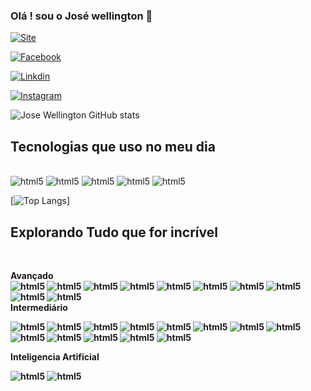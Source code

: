 

### Olá ! sou o José wellington 🚀

[![Site](https://img.shields.io/badge/Hyper-000000?style=for-the-badge&logo=hyper&logoColor=white)](https://josewellington35.github.io/)

[![Facebook](https://img.shields.io/badge/Facebook-1877F2?style=for-the-badge&logo=facebook&logoColor=white)](https://www.facebook.com/profile.php?id=100010831633838)

[![Linkdin](https://img.shields.io/badge/LinkedIn-0077B5?style=for-the-badge&logo=linkedin&logoColor=white)](https://www.linkedin.com/in/jose-wellington-a64b021b8/)

[![Instagram](https://img.shields.io/badge/Instagram-E4405F?style=for-the-badge&logo=instagram&logoColor=white)](https://www.instagram.com/josewellingtom13/)



![Jose Wellington GitHub stats](https://github-readme-stats.vercel.app/api?username=josewellington35&show_icons=true&theme=radical)

## Tecnologias que uso no meu dia
<div style="display: inline_block"><br/>

<img aling="center" alt="html5" src="https://img.shields.io/badge/Trello-0052CC?style=for-the-badge&logo=trello&logoColor=white" />


<img aling="center" alt="html5" src="	https://img.shields.io/badge/Red%20Hat-EE0000?style=for-the-badge&logo=redhat&logoColor=white" />

<img aling="center" alt="html5" src="https://img.shields.io/badge/Ubuntu-E95420?style=for-the-badge&logo=ubuntu&logoColor=white" />



<img aling="center" alt="html5" src="https://img.shields.io/badge/Linux-FCC624?style=for-the-badge&logo=linux&logoColor=black" />

<img aling="center" alt="html5" src="https://img.shields.io/badge/C-00599C?style=for-the-badge&logo=c&logoColor=white" />




[![Top Langs](https://github-readme-stats.vercel.app/api/top-langs/?username=josewellington35&theme=blue-green)]
## Explorando Tudo que for incrível<br/>
<br/>

<strong>Avançado<strong><br/> 
<img aling="center" alt="html5" src="https://img.shields.io/badge/C%23-239120?style=for-the-badge&logo=c-sharp&logoColor=white" />
<img aling="center" alt="html5" src="https://img.shields.io/badge/.NET-5C2D91?style=for-the-badge&logo=.net&logoColor=white" />
<img aling="center" alt="html5" src="	https://img.shields.io/badge/Java-ED8B00?style=for-the-badge&logo=java&logoColor=white" />
<img aling="center" alt="html5" src="https://img.shields.io/badge/JavaScript-F7DF1E?style=for-the-badge&logo=javascript&logoColor=black" />
<img aling="center" alt="html5" src="https://img.shields.io/badge/HTML-239120?style=for-the-badge&logo=html5&logoColor=white" />
<img aling="center" alt="html5" src="https://img.shields.io/badge/CSS-239120?&style=for-the-badge&logo=css3&logoColor=white" />
<img aling="center" alt="html5" src="https://img.shields.io/badge/C-00599C?style=for-the-badge&logo=c&logoColor=white" />
<img aling="center" alt="html5" src="https://img.shields.io/badge/C%2B%2B-00599C?style=for-the-badge&logo=c%2B%2B&logoColor=white" />
<img aling="center" alt="html5" src="https://img.shields.io/badge/PHP-777BB4?style=for-the-badge&logo=php&logoColor=white" />
<img aling="center" alt="html5" src="https://img.shields.io/badge/Bootstrap-563D7C?style=for-the-badge&logo=bootstrap&logoColor=white" />
<br/><strong>Intermediário<strong><br/> 

<img aling="center" alt="html5" src="https://img.shields.io/badge/Node.js-43853D?style=for-the-badge&logo=node.js&logoColor=white" />
<img aling="center" alt="html5" src="https://img.shields.io/badge/TypeScript-007ACC?style=for-the-badge&logo=typescript&logoColor=white" />

<img aling="center" alt="html5" src="https://img.shields.io/badge/React-20232A?style=for-the-badge&logo=react&logoColor=61DAFB" />
<img aling="center" alt="html5" src="	https://img.shields.io/badge/Express.js-404D59?style=for-the-badge" />


<img aling="center" alt="html5" src="https://img.shields.io/badge/Redux-593D88?style=for-the-badge&logo=redux&logoColor=white" />
<img aling="center" alt="html5" src="https://img.shields.io/badge/React_Router-CA4245?style=for-the-badge&logo=react-router&logoColor=white" />
<img aling="center" alt="html5" src="https://img.shields.io/badge/MySQL-00000F?style=for-the-badge&logo=mysql&logoColor=white" />
<img aling="center" alt="html5" src="https://img.shields.io/badge/MySQL-00000F?style=for-the-badge&logo=mysql&logoColor=white" />
<img aling="center" alt="html5" src="https://img.shields.io/badge/PostgreSQL-316192?style=for-the-badge&logo=postgresql&logoColor=white" />
<img aling="center" alt="html5" src="https://img.shields.io/badge/MongoDB-4EA94B?style=for-the-badge&logo=mongodb&logoColor=white" />
<img aling="center" alt="html5" src="https://img.shields.io/badge/SQLite-07405E?style=for-the-badge&logo=sqlite&logoColor=white" />
<img aling="center" alt="html5" src="https://img.shields.io/badge/Heroku-430098?style=for-the-badge&logo=heroku&logoColor=white" />
<img aling="center" alt="html5" src="https://img.shields.io/badge/Amazon_AWS-232F3E?style=for-the-badge&logo=amazon-aws&logoColor=white" />
<p>Inteligencia Artificial</p>
<img aling="center" alt="html5" src="https://img.shields.io/badge/TensorFlow-FF6F00?style=for-the-badge&logo=tensorflow&logoColor=white" />
<img aling="center" alt="html5" src="https://img.shields.io/badge/Python-14354C?style=for-the-badge&logo=python&logoColor=white" />




